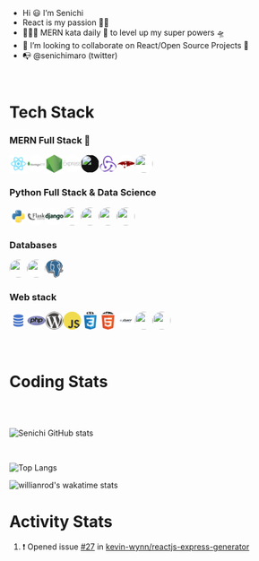 - Hi 😃 I’m Senichi
- React is my passion 👨‍💻
- 👨🏽‍🚀 MERN kata daily ‍🚀 to level up my super powers 🛸
- 📡 I’m looking to collaborate on React/Open Source Projects 💾
- 📭 @senichimaro (twitter)
<!-- - 📫 How to reach me github message -->


<br />


# Tech Stack


### MERN Full Stack 💙
<img align="left" height="32" width="32" src="https://raw.githubusercontent.com/github/explore/80688e429a7d4ef2fca1e82350fe8e3517d3494d/topics/react/react.png" />
<img align="left" style="border-radius:25px;" height="32" width="32" src="https://raw.githubusercontent.com/github/explore/80688e429a7d4ef2fca1e82350fe8e3517d3494d/topics/mongodb/mongodb.png" />
<img align="left" height="32" width="32" src="https://raw.githubusercontent.com/github/explore/80688e429a7d4ef2fca1e82350fe8e3517d3494d/topics/nodejs/nodejs.png" />
<img align="left" style="border-radius:25px;" height="32" width="32" src="https://raw.githubusercontent.com/github/explore/80688e429a7d4ef2fca1e82350fe8e3517d3494d/topics/express/express.png" />
<img align="left" style="border-radius:25px;background:#111;" height="32" width="32" src="https://avatars.githubusercontent.com/u/32372333?s=200&v=4" />
<img align="left" style="border-radius:25px;" height="32" width="32" src="https://raw.githubusercontent.com/github/explore/80688e429a7d4ef2fca1e82350fe8e3517d3494d/topics/redux/redux.png" />
<img align="left" style="border-radius:25px;background:#fff;" height="32" width="32" src="https://raw.githubusercontent.com/github/explore/80688e429a7d4ef2fca1e82350fe8e3517d3494d/topics/mongoose/mongoose.png" />
<img align="left" style="border-radius:25px;background:#fff;" height="32" width="32" src="https://avatars.githubusercontent.com/u/53986236?s=200&v=4" />

<br />
<br />

### Python Full Stack & Data Science
<img align="left" style="border-radius:25px;" height="32" width="32" src="https://raw.githubusercontent.com/github/explore/80688e429a7d4ef2fca1e82350fe8e3517d3494d/topics/python/python.png" />
<img align="left" style="border-radius:25px;background:#fff;" height="32" width="32" src="https://raw.githubusercontent.com/github/explore/80688e429a7d4ef2fca1e82350fe8e3517d3494d/topics/flask/flask.png" />
<img align="left" style="border-radius:25px;" height="32" width="32" src="https://raw.githubusercontent.com/github/explore/80688e429a7d4ef2fca1e82350fe8e3517d3494d/topics/django/django.png" />
<img align="left" style="border-radius:25px;background:#fff;" height="32" width="32" src="https://avatars.githubusercontent.com/u/21206976?s=200&v=4" />
<img align="left" style="border-radius:25px;" height="32" width="32" src="https://avatars.githubusercontent.com/u/288276?s=200&v=4" />
<img align="left" style="border-radius:25px;" height="32" width="32" src="https://avatars.githubusercontent.com/u/215947?s=200&v=4" />
<img align="left" style="border-radius:25px;" height="32" width="32" src="https://avatars.githubusercontent.com/u/6043126?s=200&v=4" />

<br />
<br />

### Databases
<img align="left" style="border-radius:25px;" height="32" width="32" src="https://avatars.githubusercontent.com/u/2452804?s=200&v=4" />
<img align="left" style="border-radius:25px;background:#fff;" height="32" width="32" src="https://avatars.githubusercontent.com/u/4739304?s=200&v=4" />
<img align="left" style="border-radius:25px;background:#fff;" height="32" width="32" src="https://raw.githubusercontent.com/github/explore/80688e429a7d4ef2fca1e82350fe8e3517d3494d/topics/postgresql/postgresql.png" />

<br />
<br />

### Web stack
<img align="left" style="border-radius:25px;" height="32" width="32" src="https://raw.githubusercontent.com/github/explore/80688e429a7d4ef2fca1e82350fe8e3517d3494d/topics/sql/sql.png" />
<img align="left" style="border-radius:25px;background:#fff;" height="32" width="32" src="https://raw.githubusercontent.com/github/explore/ccc16358ac4530c6a69b1b80c7223cd2744dea83/topics/php/php.png" />
<img align="left" style="border-radius:25px;background:#fff;" height="32" width="32" src="https://raw.githubusercontent.com/github/explore/80688e429a7d4ef2fca1e82350fe8e3517d3494d/topics/wordpress/wordpress.png" />
<img align="left" style="border-radius:25px;" height="32" width="32" src="https://raw.githubusercontent.com/github/explore/80688e429a7d4ef2fca1e82350fe8e3517d3494d/topics/javascript/javascript.png" />
<img align="left" style="border-radius:25px;" height="32" width="32" src="https://raw.githubusercontent.com/github/explore/80688e429a7d4ef2fca1e82350fe8e3517d3494d/topics/css/css.png" />
<img align="left" style="border-radius:25px;" height="32" width="32" src="https://raw.githubusercontent.com/github/explore/80688e429a7d4ef2fca1e82350fe8e3517d3494d/topics/html/html.png" />
<img align="left" style="border-radius:25px;" height="32" width="32" src="https://raw.githubusercontent.com/github/explore/80688e429a7d4ef2fca1e82350fe8e3517d3494d/topics/jquery/jquery.png" />
<img align="left" style="border-radius:25px;" height="32" width="32" src="https://avatars.githubusercontent.com/u/3863375?s=200&v=4" />
<img align="left" style="border-radius:25px;" height="32" width="32" src="https://avatars.githubusercontent.com/u/9338635?s=200&v=4" />


<br />
<br />
<br />
<br />


# Coding Stats
<br />
<br />


![Senichi GitHub stats](https://github-readme-stats-flame-three.vercel.app/api?username=senichimaro&show_icons=true&theme=algolia&count_private=true)

<br />

![Top Langs](https://github-readme-stats-flame-three.vercel.app/api/top-langs/?username=senichimaro&layout=compact&theme=gotham&count_private=true)


![willianrod's wakatime stats](https://github-readme-stats-flame-three.vercel.app/api/wakatime?senichi&theme=gotham&count_private=true)


# Activity Stats

<!--START_SECTION:activity-->
1. ❗️ Opened issue [#27](https://github.com/kevin-wynn/reactjs-express-generator/issues/27) in [kevin-wynn/reactjs-express-generator](https://github.com/kevin-wynn/reactjs-express-generator)
<!--END_SECTION:activity-->












<!---
I'm currently enrroled in Udacity ✨ Full Stack ✨ Nanodegree.
🤯 Looking for awesome projects to collab...
--->
